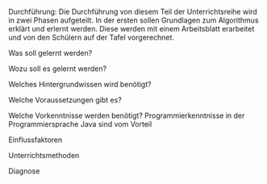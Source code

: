 Durchführung:
Die Durchführung von diesem Teil der Unterrichtsreihe wird in zwei Phasen aufgeteilt. In der ersten sollen Grundlagen zum Algorithmus erklärt und erlernt werden. Diese werden mit einem Arbeitsblatt erarbeitet und von den Schülern auf der Tafel vorgerechnet.

Was soll gelernt werden?

Wozu soll es gelernt werden?

Welches Hintergrundwissen wird benötigt?

Welche Voraussetzungen gibt es?

Welche Vorkenntnisse werden benötigt?
Programmierkenntnisse in der Programmiersprache Java sind vom Vorteil 

Einflussfaktoren

Unterrichtsmethoden

Diagnose 
